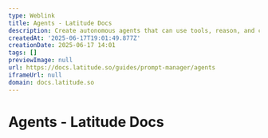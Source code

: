 ```yaml
---
type: Weblink
title: Agents - Latitude Docs
description: Create autonomous agents that can use tools, reason, and complete complex tasks over multiple steps.
createdAt: '2025-06-17T19:01:49.877Z'
creationDate: 2025-06-17 14:01
tags: []
previewImage: null
url: https://docs.latitude.so/guides/prompt-manager/agents
iframeUrl: null
domain: docs.latitude.so
---
```


# Agents - Latitude Docs



